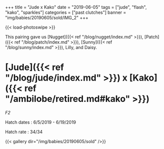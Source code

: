 +++
title = "Jude x Kako"
date = "2019-06-05"
tags = ["jude", "flash", "kako", "sparkles"]
categories = ["past clutches"]
banner = "img/babies/20190605/sold/IMG_2"
+++

{{< load-photoswipe >}}

This pairing gave us [Nugget]({{< ref "/blog/nugget/index.md" >}}), [Patch]({{< ref "/blog/patch/index.md" >}}), [Sunny]({{< ref "/blog/sunny/index.md" >}}), Lilly, and Daisy.

# [Jude]({{< ref "/blog/jude/index.md" >}}) x [Kako]({{< ref "/ambilobe/retired.md#kako" >}}) 
*F2*

Hatch dates
: 6/5/2019 - 6/19/2019

Hatch rate
: 34/34

{{< gallery dir="/img/babies/20190605/sold" />}}